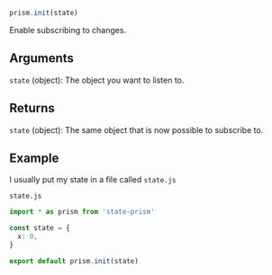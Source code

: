 ```js
prism.init(state)
```

Enable subscribing to changes.

## Arguments

`state` (object): The object you want to listen to.

## Returns

`state` (object): The same object that is now possible to subscribe to.

## Example

I usually put my state in a file called `state.js`

`state.js`

```ts
import * as prism from 'state-prism'

const state = {
  x: 0,
}

export default prism.init(state)
```
